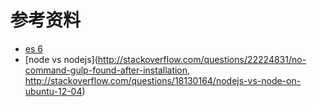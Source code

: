 # 参考资料

- [es 6](http://es6.ruanyifeng.com/)
- [node vs nodejs](http://stackoverflow.com/questions/22224831/no-command-gulp-found-after-installation, http://stackoverflow.com/questions/18130164/nodejs-vs-node-on-ubuntu-12-04)